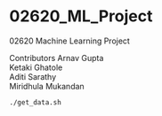 # 02620_ML_Project
02620 Machine Learning Project

Contributors
Arnav Gupta   
Ketaki Ghatole  
Aditi Sarathy   
Miridhula Mukandan  

```bash
./get_data.sh
```
